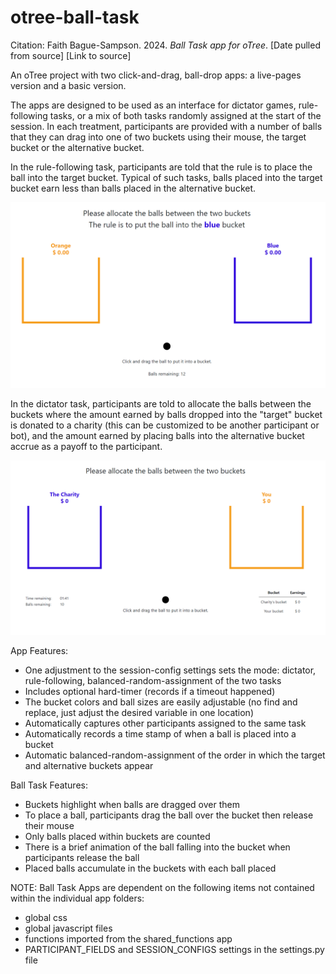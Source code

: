 # otree-ball-task

Citation: Faith Bague-Sampson. 2024. *Ball Task app for oTree*. [Date pulled from source] [Link to source]

An oTree project with two click-and-drag, ball-drop apps: a live-pages version and a basic version.

The apps are designed to be used as an interface for dictator games, rule-following tasks, or a mix of both tasks randomly assigned at the start of the session. In each treatment, participants are provided with a number of balls that they can drag into one of two buckets using their mouse, the target bucket or the alternative bucket. 

In the rule-following task, participants are told that the rule is to place the ball into the target bucket. Typical of such tasks, balls placed into the target bucket earn less than balls placed in the alternative bucket.

![ball-drop task set up for rule-following game; no hard timer](https://github.com/FBagueSampson/otree-ball-task/blob/main/rule-following_ball_task_001.png?raw=true)

In the dictator task, participants are told to allocate the balls between the buckets where the amount earned by balls dropped into the "target" bucket is donated to a charity (this can be customized to be another participant or bot), and the amount earned by placing balls into the alternative bucket accrue as a payoff to the participant.

![ball-drop task set up for dictator game; includes a hard timer](https://github.com/FBagueSampson/otree-ball-task/blob/main/dictator_ball_task_001.png?raw=true)

App Features:
* One adjustment to the session-config settings sets the mode: dictator, rule-following, balanced-random-assignment of the two tasks
* Includes optional hard-timer (records if a timeout happened)
* The bucket colors and ball sizes are easily adjustable (no find and replace, just adjust the desired variable in one location)
* Automatically captures other participants assigned to the same task
* Automatically records a time stamp of when a ball is placed into a bucket
* Automatic balanced-random-assignment of the order in which the target and alternative buckets appear

Ball Task Features:
* Buckets highlight when balls are dragged over them
* To place a ball, participants drag the ball over the bucket then release their mouse
* Only balls placed within buckets are counted
* There is a brief animation of the ball falling into the bucket when participants release the ball
* Placed balls accumulate in the buckets with each ball placed

NOTE:
Ball Task Apps are dependent on the following items not contained within the individual app folders:
* global css
* global javascript files
* functions imported from the shared_functions app
* PARTICIPANT_FIELDS and SESSION_CONFIGS settings in the settings.py file

